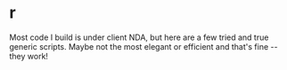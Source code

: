 # r
Most code I build is under client NDA, but here are a few tried and true generic scripts. Maybe not the most elegant or efficient and that's fine -- they work! 
